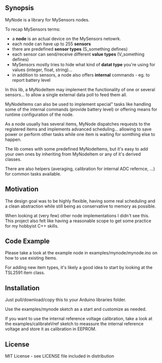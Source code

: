 ## Synopsis

MyNode is a library for MySensors nodes.

To recap MySensors terms:

* a **node** is an actual device on the MySensors netowrk.
* each node can have up to 255 **sensors**
* there are predefined **sensor types** (S_something defines)
* each sensor can send/receive different **value types** (V_something defines)
* MySensors mostly tries to hide what kind of **datat type** you're using for values (integer, float, string)...
* in addition to sensors, a node also offers **internal** commands - eg. to report battery level

In this lib, a MyNodeItem may implement the functionality of one or
several sensors... to allow a single external data poll to feed them
all.

MyNodeItems can also be used to implement special" tasks like handling
some of the internal commands (provide battery level) or offering means
for runtime configuration of the node.

As a node usually has several items, MyNode dispatches requests to the
registered items and implements advanced scheduling... allowing to save
power or perform other tasks while one item is waiting for somthing else
to happen.

The lib comes with some predefined MyNodeItems, but it's easy to add
your own ones by inheriting from MyNodeItem or any of it's derived
classes.

There are also helpers (averaging, calibration for internal ADC
refernce, ...) for common tasks available.

## Motivation

The design goal was to be highly flexible, having some real scheduling
and a clean abstraction while still being as conservative to memory as
possible.

When looking at (very few) other node implementations I didn't see this.
This project also felt like having a reasonable scope to get some
practice for my hobbyist C++ skills.

## Code Example

Please take a look at the example node in examples/mynode/mynode.ino on
how to use existing Items.

For adding new item types, it's likely a good idea to start by looking
at the TSL2591 item class.

## Installation

Just pull/download/copy this to your Arduino libraries folder.

Use the examples/mynode sketch as a start and customize as needed.

If you want to use the internal reference voltage calibration, take a
look at the examples/calibrateVref sketch to meassure the internal
reference voltage and store it as calibration in EEPROM.


## License

MIT License - see LICENSE file included in distribution
